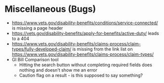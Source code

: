 # Miscellaneous (Bugs)

- https://www.vets.gov/disability-benefits/conditions/service-connected/ is missing a page header
- https://vets.gov/disability-benefits/apply-for-benefits/active-duty/ leads to a 404
- https://www.vets.gov/disability-benefits/claims-process/claim-types/fully-developed-claim/ is missing from the link list on https://www.vets.gov/disability-benefits/claims-process/claim-types/
- GI Bill Comparison tool
  - Hitting the search button without completing required fields does nothing and doesn't show me an error
  - Caution flag on a result - is this supposed to say something?
